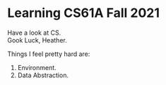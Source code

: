 # Learning CS61A Fall 2021
Have a look at CS.  
Gook Luck, Heather.  
  
Things I feel pretty hard are:  
1. Environment. 
2. Data Abstraction. 

